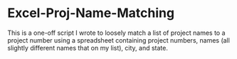 # Excel-Proj-Name-Matching

This is a one-off script I wrote to loosely match a list of project names to a project number using a spreadsheet containing project numbers, names (all slightly different names that on my list), city, and state. 

